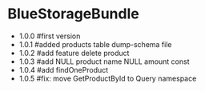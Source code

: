# BlueStorageBundle 
- 1.0.0 #first version
- 1.0.1 #added products table dump-schema file
- 1.0.2 #add feature delete product
- 1.0.3 #add NULL product name NULL amount const
- 1.0.4 #add findOneProduct
- 1.0.5 #fix: move GetProductById to Query namespace